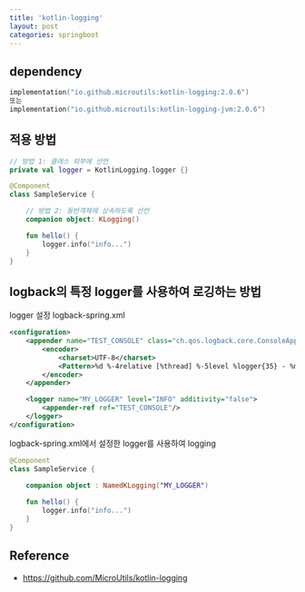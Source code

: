 ```yaml
---
title: 'kotlin-logging'
layout: post
categories: springboot
---
```


## dependency
```kotlin
implementation("io.github.microutils:kotlin-logging:2.0.6")
또는
implementation("io.github.microutils:kotlin-logging-jvm:2.0.6")
```

## 적용 방법
```kotlin
// 방법 1: 클래스 외부에 선언
private val logger = KotlinLogging.logger {}

@Component
class SampleService {

    // 방법 2: 동반객체에 상속하도록 선언
    companion object: KLogging()

    fun hello() {
        logger.info("info...")
    }
}
```

## logback의 특정 logger를 사용하여 로깅하는 방법
logger 설정
logback-spring.xml
```xml
<configuration>
    <appender name="TEST_CONSOLE" class="ch.qos.logback.core.ConsoleAppender">
        <encoder>
            <charset>UTF-8</charset>
            <Pattern>%d %-4relative [%thread] %-5level %logger{35} - %msg%n</Pattern>
        </encoder>
    </appender>

    <logger name="MY_LOGGER" level="INFO" additivity="false">
        <appender-ref ref="TEST_CONSOLE"/>
    </logger>
</configuration>
```

logback-spring.xml에서 설정한 logger를 사용하여 logging
```kotlin
@Component
class SampleService {
    
    companion object : NamedKLogging("MY_LOGGER")

    fun hello() {
        logger.info("info...")
    }
}
```

## Reference
- <https://github.com/MicroUtils/kotlin-logging>
